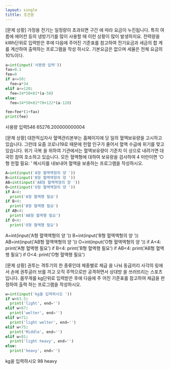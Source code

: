 ```yaml
---
layout: single 
tittle: 조건문
---
```




[문제 상황]
가정용 전기는 일정량이 초과되면 구간
에 따라 요금이 누진됩니다. 특히 여름에
에어컨 등의 냉방기기를 많이 사용할 때
이런 상황이 많이 발생하지요. 전력량을
kWh단위로 입력받은 후에 다음에 주어진
기준표를 참고하여 전기요금과 세금의 합
계를 계산하여 출력하는 프로그램을 작성
하시오. 기본요금은 없으며 세율은 전체 요금의 10%이다.
~~~python
a=int(input('사용량 입력'))
fax=0.1
fee=0
if a<=50:
  fee=a*34
elif a<=120:
  fee=34*50+81*(a-50)
else:
  fee=34*50+81*70+122*(a-120)

fee=fee*(1+fax)
print(fee)
~~~

사용량 입력546
65276.200000000004


[문제 상황]
대한적십자사 혈액관리본부는 홈페이지에 당
일의 혈액보유량을 고시하고 있습니다. 그런데
요즘 코로나19로 때문에 헌혈 인구가 줄어서
혈액 수급에 위기를 맞고 있습니다. 위기 극복
을 위하여 기관에서는 혈액보유량이 기준치 이
상으로 내려가면 대국민 참여 호소하고 있습니다. 모든 혈액형에 대하여 보유량을 검사하여 4
미만이면 ‘○형 헌혈 필요: ’ 메시지를 내보내어 혈액을 보충하는 프로그램을 작성하시오.
~~~python
A=int(input('A형 혈액액형의 양 '))
B=int(input('B형 혈액액형의 양 '))
AB=int(input('AB형 혈액액형의 양 '))
O=int(input('O형 혈액액형의 양 '))
if A<4:
  print('A형 혈액행 필요')
if B<4:
  print('B형 혈액행 필요')
if AB<4:
  print('AB형 혈액행 필요')
if O<4:
  print('O형 혈액행 필요')
  ~~~
  
  A=int(input('A형 혈액액형의 양 '))
B=int(input('B형 혈액액형의 양 '))
AB=int(input('AB형 혈액액형의 양 '))
O=int(input('O형 혈액액형의 양 '))
if A<4:
  print('A형 혈액행 필요')
if B<4:
  print('B형 혈액행 필요')
if AB<4:
  print('AB형 혈액행 필요')
if O<4:
  print('O형 혈액행 필요')
  
  [문제 상황]
권투는 격투기의 한 종류인데 체중별로 체급
을 나눠 동급끼리 사각의 링에서 손에 권투글러
브를 끼고 오직 주먹으로만 공격하면서 상대방
을 쓰러뜨리는 스포츠입니다.
몸무게를 kg단위로 입력받은 후에 다음에 주
어진 기준표를 참고하여 체급을 판정하여 출력
하는 프로그램을 작성하시오.
~~~python
w=int(input('kg을 입력하시오 '))
if w<63.5:
  print('light', end='')
elif w<67:
  print('welter', end='')
elif w<71:
  print('light welter', end='')
elif w<75:
  print('Middle', end='')
elif w<81:
  print('light heavy', end='')
else:
  print('heavy', end='')
  ~~~
  
  kg을 입력하시오 98
heavy
